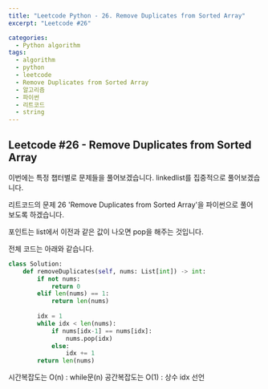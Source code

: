 ```yaml
---
title: "Leetcode Python - 26. Remove Duplicates from Sorted Array"
excerpt: "Leetcode #26"

categories:
  - Python algorithm
tags:
  - algorithm
  - python
  - leetcode
  - Remove Duplicates from Sorted Array
  - 알고리즘
  - 파이썬
  - 리트코드
  - string
---
```


## Leetcode #26 - Remove Duplicates from Sorted Array

이번에는 특정 챕터별로 문제들을 풀어보겠습니다.
linkedlist를 집중적으로 풀어보겠습니다.

리트코드의 문제 26 'Remove Duplicates from Sorted Array'을 파이썬으로 풀어 보도록 하겠습니다. 

포인트는 list에서 이전과 같은 값이 나오면 pop을 해주는 것입니다.


전체 코드는 아래와 같습니다.
```python
class Solution:
    def removeDuplicates(self, nums: List[int]) -> int:
        if not nums:
            return 0
        elif len(nums) == 1:
            return len(nums)
        
        idx = 1
        while idx < len(nums):
            if nums[idx-1] == nums[idx]:
                nums.pop(idx)
            else:
                idx += 1
        return len(nums)
```

시간복잡도는 O(n) : while문(n)
공간복잡도는 O(1) : 상수 idx 선언
